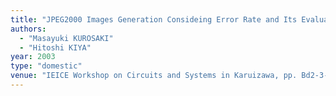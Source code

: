 ```yaml
---
title: "JPEG2000 Images Generation Consideing Error Rate and Its Evaluation"
authors:
  - "Masayuki KUROSAKI"
  - "Hitoshi KIYA"
year: 2003
type: "domestic"
venue: "IEICE Workshop on Circuits and Systems in Karuizawa, pp. Bd2-3-3, 軽井沢, 2003-04-28."
---
```

